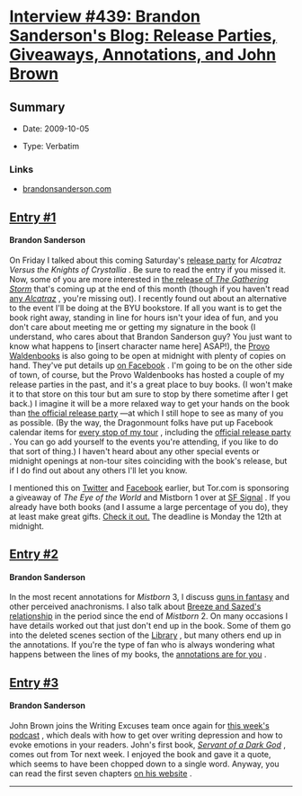 # [Interview #439: Brandon Sanderson's Blog: Release Parties, Giveaways, Annotations, and John Brown](https://www.theoryland.com/intvmain.php?i=439)

## Summary

- Date: 2009-10-05

- Type: Verbatim

### Links

- [brandonsanderson.com](http://brandonsanderson.com/blog/830/Release-Parties-Giveaways-Annotations-and-John-Brown)


## [Entry #1](./t-439/1)

#### Brandon Sanderson

On Friday I talked about this coming Saturday's
[release party](http://brandonsanderson.com/events)
for
*Alcatraz Versus the Knights of Crystallia*
. Be sure to
read the entry
if you missed it. Now, some of you are more interested in
[the release of
*The Gathering Storm*](http://brandonsanderson.com/article/57/)
that's coming up at the end of this month (though if you haven't read
[any
*Alcatraz*](http://brandonsanderson.com/book/Alcatraz)
, you're missing out). I recently found out about an alternative to the event I'll be doing at the BYU bookstore. If all you want is to get the book right away, standing in line for hours isn't your idea of fun, and you don't care about meeting me or getting my signature in the book (I understand, who cares about that Brandon Sanderson guy? You just want to know what happens to [insert character name here] ASAP!), the
[Provo Waldenbooks](http://www.borders.com/online/store/StoreDetailView_1852)
is also going to be open at midnight with plenty of copies on hand. They've put details up
[on Facebook](http://www.facebook.com/event.php?eid=168630960427)
. I'm going to be on the other side of town, of course, but the Provo Waldenbooks has hosted a couple of my release parties in the past, and it's a great place to buy books. (I won't make it to that store on this tour but am sure to stop by there sometime after I get back.) I imagine it will be a more relaxed way to get your hands on the book than
[the official release party](http://brandonsanderson.com/article/57/)
—at which I still hope to see as many of you as possible. (By the way, the Dragonmount folks have put up Facebook calendar items for
[every stop of my tour](http://www.facebook.com/events.php?oid=129073017175)
, including the
[official release party](http://www.facebook.com/event.php?eid=284606500133)
. You can go add yourself to the events you're attending, if you like to do that sort of thing.) I haven't heard about any other special events or midnight openings at non-tour sites coinciding with the book's release, but if I do find out about any others I'll let you know.

I mentioned this on
[Twitter](http://twitter.com/BrandonSandrson)
and
[Facebook](http://facebook.com/Mistborn)
earlier, but Tor.com is sponsoring a giveaway of
*The Eye of the World*
and Mistborn 1 over at
[SF Signal](http://www.sfsignal.com/archives/2009/10/giveaway-robert-jordans-eye-of-the-world-and-brandon-sandersons-mistborn/)
. If you already have both books (and I assume a large percentage of you do), they at least make great gifts.
[Check it out.](http://www.sfsignal.com/archives/2009/10/giveaway-robert-jordans-eye-of-the-world-and-brandon-sandersons-mistborn/)
The deadline is Monday the 12th at midnight.

## [Entry #2](./t-439/2)

#### Brandon Sanderson

In the most recent annotations for
*Mistborn*
3, I discuss
[guns in fantasy](http://brandonsanderson.com/annotation/291)
and other perceived anachronisms. I also talk about
[Breeze and Sazed's relationship](http://brandonsanderson.com/annotation/292)
in the period since the end of
*Mistborn*
2. On many occasions I have details worked out that just don't end up in the book. Some of them go into the deleted scenes section of the
[Library](http://brandonsanderson.com/library)
, but many others end up in the annotations. If you're the type of fan who is always wondering what happens between the lines of my books, the
[annotations are for you](http://brandonsanderson.com/annotation)
.

## [Entry #3](./t-439/3)

#### Brandon Sanderson

John Brown joins the Writing Excuses team once again for
[this week's podcast](http://www.writingexcuses.com/2009/10/04/)
, which deals with how to get over writing depression and how to evoke emotions in your readers. John's first book,
[*Servant of a Dark God*](http://www.amazon.com/dp/0765322358/?tag=monkeyslothst-20)
, comes out from Tor next week. I enjoyed the book and gave it a quote, which seems to have been chopped down to a single word. Anyway, you can read the first seven chapters
[on his website](http://johndbrown.com/novels/)
.


---


